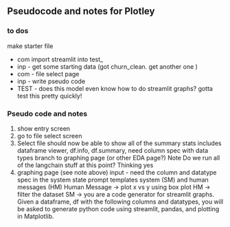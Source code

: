 ## Pseudocode and notes for Plotley

### to dos
make starter file
* com  import streamlit into test_
* inp - get some starting data (got churn_clean. get another one )
* com - file select page
* inp - write pseudo code
* TEST - does this model even know how to do streamlit graphs? gotta test this pretty quickly!





### Pseudo code and notes

1) show entry screen
2) go to file select screen
3) Select file
    should now be able to show all of the summary stats
        includes dataframe viewer, df.info, df.summary, 
    need column spec with data types
    branch to graphing page (or other EDA page?)
Note Do we run all of the langchain stuff at this point? Thinking yes
5) graphing page (see note above)
    input - need the column and datatype spec in the system state
    prompt templates
        system (SM) and human messages (HM)
        Human Message -> plot x vs y using box plot
        HM -> filter the dataset
        SM -> you are a code generator for streamlit graphs. Given a dataframe, df with the following columns and datatypes, you will be asked to generate python code using streamlit, pandas, and plotting in Matplotlib.